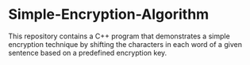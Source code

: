 # Simple-Encryption-Algorithm
This repository contains a C++ program that demonstrates a simple encryption technique by shifting the characters in each word of a given sentence based on a predefined encryption key.
